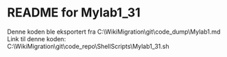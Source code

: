 # README for Mylab1_31
Denne koden ble eksportert fra C:\WikiMigration\git\code_dump\Mylab1.md
Link til denne koden: C:\WikiMigration\git\code_repo\ShellScripts\Mylab1_31.sh

